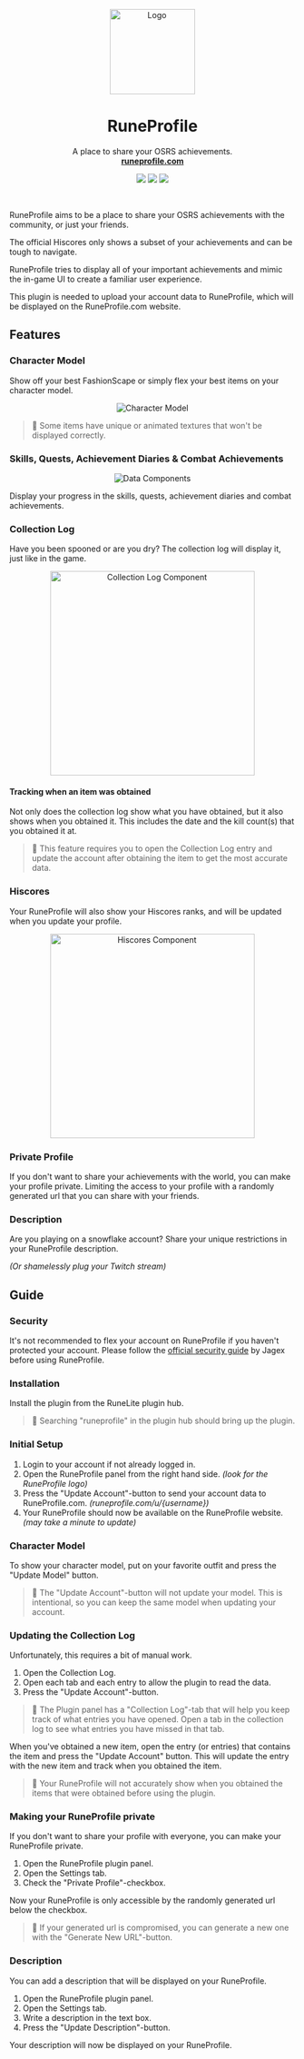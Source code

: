 <p align="center">  
  <a href="https://runeprofile.com">  
      <p align="center">  
        <img src="https://raw.githubusercontent.com/ReinhardtR/runeprofile-plugin/master/icon.png" width="150" height="150" alt="Logo" />  
		</p>  
	</a>  
	<h1 align="center">
    <b>RuneProfile</b>
  </h1>
  <a href="#"></a>  
	<p align="center">  
    A place to share your OSRS achievements.  
    <br />  
    <a href="https://runeprofile.com"><strong>runeprofile.com</strong></a> 
    <p align="center">
      <img src="https://img.shields.io/endpoint?url=https://i.pluginhub.info/shields/installs/plugin/runeprofile" >
      <img src="https://img.shields.io/endpoint?url=https://i.pluginhub.info/shields/rank/plugin/runeprofile">
      <img src="https://img.shields.io/github/license/ReinhardtR/runeprofile-plugin">
    </p>
	</p>
  <br />
</p>

RuneProfile aims to be a place to share your OSRS achievements with the community,
or just your friends.

The official Hiscores only shows a subset of your achievements and can be tough to navigate.

RuneProfile tries to display all of your important achievements and mimic the in-game UI
to create a familiar user experience.

This plugin is needed to upload your account data to RuneProfile, which will be displayed on the RuneProfile.com
website.

## Features

### Character Model

Show off your best FashionScape or simply flex your best items on your character model.

<div align="center">
    <img src="https://raw.githubusercontent.com/ReinhardtR/runeprofile-plugin/master/assets/model.gif" alt="Character Model">
</div>

> 📝 Some items have unique or animated textures that won't be displayed correctly.

### Skills, Quests, Achievement Diaries & Combat Achievements

<div align="center">
    <img src="https://raw.githubusercontent.com/ReinhardtR/runeprofile-plugin/master/assets/profile-data.png" alt="Data Components">
</div>

Display your progress in the skills, quests, achievement diaries and combat achievements.

### Collection Log

Have you been spooned or are you dry? The collection log will display it, just like in the game.

<div align="center">
    <img src="https://raw.githubusercontent.com/ReinhardtR/runeprofile-plugin/master/assets/collection-log.png" alt="Collection Log Component" height="360">
</div>

#### Tracking when an item was obtained

Not only does the collection log show what you have obtained, but it also shows when you obtained it.
This includes the date and the kill count(s) that you obtained it at.

> 📝 This feature requires you to open the Collection Log entry and update the account after obtaining the item to
> get the most accurate data.

### Hiscores

Your RuneProfile will also show your Hiscores ranks, and will be updated when you update your profile.

<div align="center">
    <img src="https://raw.githubusercontent.com/ReinhardtR/runeprofile-plugin/master/assets/hiscores.png" alt="Hiscores Component" height="360">
</div>

### Private Profile

If you don't want to share your achievements with the world, you can make your profile private.
Limiting the access to your profile with a randomly generated url that you can share with your friends.

### Description

Are you playing on a snowflake account? Share your unique restrictions in your RuneProfile description.

*(Or shamelessly plug your Twitch stream)*

## Guide

### Security

It's not recommended to flex your account on RuneProfile if you haven't protected your account. Please follow the
[official security guide](https://www.runescape.com/oldschool/security) by Jagex before using RuneProfile.

### Installation

Install the plugin from the RuneLite plugin hub.

> 📝 Searching "runeprofile" in the plugin hub should bring up the plugin.

### Initial Setup

1. Login to your account if not already logged in.
2. Open the RuneProfile panel from the right hand side. *(look for the RuneProfile logo)*
3. Press the "Update Account"-button to send your account data to RuneProfile.com. *(runeprofile.com/u/{username})*
4. Your RuneProfile should now be available on the RuneProfile website. *(may take a minute to update)*

### Character Model

To show your character model, put on your favorite outfit and press the "Update Model" button.
> 📝 The "Update Account"-button will not update your model. This is intentional, so you can keep the same model when
> updating your account.

### Updating the Collection Log

Unfortunately, this requires a bit of manual work.

1. Open the Collection Log.
2. Open each tab and each entry to allow the plugin to read the data.
3. Press the "Update Account"-button.

> 📝 The Plugin panel has a "Collection Log"-tab that will help you keep track of what entries you have opened.
> Open a tab in the collection log to see what entries you have missed in that tab.

When you've obtained a new item, open the entry (or entries) that contains the item and press the "Update Account"
button. This will update the entry with the new item and track when you obtained the item.

> 📝 Your RuneProfile will not accurately show when you obtained the items that were obtained before using the
> plugin.

### Making your RuneProfile private

If you don't want to share your profile with everyone, you can make your RuneProfile private.

1. Open the RuneProfile plugin panel.
2. Open the Settings tab.
3. Check the "Private Profile"-checkbox.

Now your RuneProfile is only accessible by the randomly generated url below the checkbox.

> 📝 If your generated url is compromised, you can generate a new one with the "Generate New URL"-button.

### Description

You can add a description that will be displayed on your RuneProfile.

1. Open the RuneProfile plugin panel.
2. Open the Settings tab.
3. Write a description in the text box.
4. Press the "Update Description"-button.

Your description will now be displayed on your RuneProfile.

